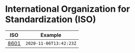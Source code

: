 # International Organization for Standardization (ISO)

| ISO | Example |
| --- | --- |
| [8601](https://en.wikipedia.org/wiki/ISO_8601) | `2020-11-06T13:42:23Z` |
